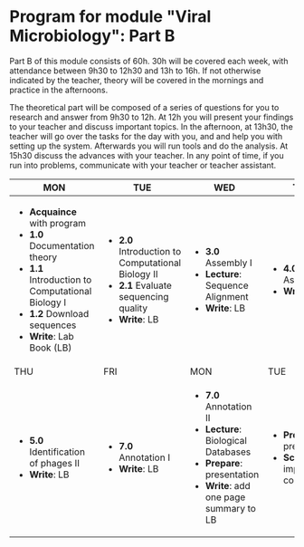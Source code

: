 # Program for module "Viral Microbiology": Part B

Part B of this module consists of 60h. 30h will be covered each week, with attendance between 9h30 to 12h30 and 13h to 16h. If not otherwise indicated by the teacher, theory will be covered in the mornings and practice in the afternoons.   

The theoretical part will be composed of a series of questions for you to research and answer from 9h30 to 12h. At 12h you will present your findings to your teacher and discuss important topics. In the afternoon, at 13h30, the teacher will go over the tasks for the day with you, and and help you with setting up the system. Afterwards you will run tools and do the analysis. At 15h30 discuss the advances with your teacher. In any point of time, if you run into problems, communicate with your teacher or teacher assistant.      

| MON | TUE | WED | THU | FRI |
| -------- | --------  | --------- | --------- | --------- |
| <ul><li>**Acquaince** with program</li><li>**1.0** Documentation theory</li><li>**1.1** Introduction to Computational Biology I</li><li>**1.2** Download sequences</li><li>**Write**: Lab Book (LB)</li></ul> | <ul><li>**2.0** Introduction to Computational Biology II</li><li>**2.1** Evaluate sequencing quality</li><li>**Write**: LB</li></ul> | <ul><li>**3.0** Assembly I</li><li>**Lecture**: Sequence Alignment</li><li>**Write**: LB</li></ul> | <ul><li>**4.0** Assembly II</li><li>**Write**: LB</li></ul> | <ul><li>**5.0** Identification of phages I</li><li>**Write**: LB</li></ul> |
| THU | FRI | MON | TUE | WED |
| <ul><li>**5.0** Identification of phages II</li><li>**Write**: LB</li></ul> | <ul><li>**7.0** Annotation I</li><li>**Write**: LB</li></ul> | <ul><li>**7.0** Annotation II</li><li>**Lecture**: Biological Databases</li><li>**Prepare**: presentation</li><li>**Write**: add one page summary to LB</li></ul> | <ul><li>**Prepare**: presentation</li><li>**Scripts**: improve on comments</li></ul> | <ul><li>**Final presentation**</li><li>**Deliver**: lab book with scripts</li></ul> |
